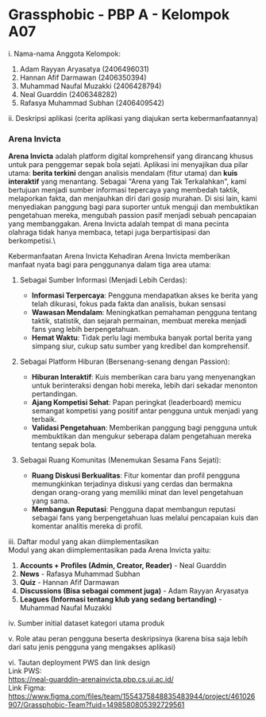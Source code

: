# Grassphobic - PBP A - Kelompok A07
i. Nama-nama Anggota Kelompok:
1. Adam Rayyan Aryasatya (2406496031)
2. Hannan Afif Darmawan (2406350394)
3. Muhammad Naufal Muzakki (2406428794)
4. Neal Guarddin (2406348282)
5. Rafasya Muhammad Subhan (2406409542)

ii. Deskripsi aplikasi (cerita aplikasi yang diajukan serta kebermanfaatannya)
### Arena Invicta
**Arena Invicta** adalah platform digital komprehensif yang dirancang khusus untuk para penggemar sepak bola sejati. Aplikasi ini menyajikan dua pilar utama: **berita terkini** dengan analisis mendalam (fitur utama) dan **kuis interaktif** yang menantang. Sebagai "Arena yang Tak Terkalahkan", kami bertujuan menjadi sumber informasi tepercaya yang membedah taktik, melaporkan fakta, dan menjauhkan diri dari gosip murahan. Di sisi lain, kami menyediakan panggung bagi para suporter untuk menguji dan membuktikan pengetahuan mereka, mengubah passion pasif menjadi sebuah pencapaian yang membanggakan. Arena Invicta adalah tempat di mana pecinta olahraga tidak hanya membaca, tetapi juga berpartisipasi dan berkompetisi.\

Kebermanfaatan Arena Invicta
Kehadiran Arena Invicta memberikan manfaat nyata bagi para penggunanya dalam tiga area utama:
1. Sebagai Sumber Informasi (Menjadi Lebih Cerdas):
    - **Informasi Terpercaya**: Pengguna mendapatkan akses ke berita yang telah dikurasi, fokus pada fakta dan analisis, bukan sensasi
    - **Wawasan Mendalam**: Meningkatkan pemahaman pengguna tentang taktik, statistik, dan sejarah permainan, membuat mereka menjadi fans yang lebih berpengetahuan.
    - **Hemat Waktu**: Tidak perlu lagi membuka banyak portal berita yang simpang siur, cukup satu sumber yang kredibel dan komprehensif.

2. Sebagai Platform Hiburan (Bersenang-senang dengan Passion):
    - **Hiburan Interaktif**: Kuis memberikan cara baru yang menyenangkan untuk berinteraksi dengan hobi mereka, lebih dari sekadar menonton pertandingan.
    - **Ajang Kompetisi Sehat**: Papan peringkat (leaderboard) memicu semangat kompetisi yang positif antar pengguna untuk menjadi yang terbaik.
    - **Validasi Pengetahuan**: Memberikan panggung bagi pengguna untuk membuktikan dan mengukur seberapa dalam pengetahuan mereka tentang sepak bola.

3. Sebagai Ruang Komunitas (Menemukan Sesama Fans Sejati):
    - **Ruang Diskusi Berkualitas**: Fitur komentar dan profil pengguna memungkinkan terjadinya diskusi yang cerdas dan bermakna dengan orang-orang yang memiliki minat dan level pengetahuan yang sama.
    - **Membangun Reputasi**: Pengguna dapat membangun reputasi sebagai fans yang berpengetahuan luas melalui pencapaian kuis dan komentar analitis mereka di profil.

iii. Daftar modul yang akan diimplementasikan\
Modul yang akan diimplementasikan pada Arena Invicta yaitu:
1. **Accounts + Profiles (Admin, Creator, Reader)** - Neal Guarddin
2. **News** - Rafasya Muhammad Subhan 
3. **Quiz** - Hannan Afif Darmawan
4. **Discussions (Bisa sebagai comment juga)** - Adam Rayyan Aryasatya
5. **Leagues (Informasi tentang klub yang sedang bertanding)** - Muhammad Naufal Muzakki 


iv. Sumber initial dataset kategori utama produk

v. Role atau peran pengguna beserta deskripsinya (karena bisa saja lebih dari satu jenis pengguna yang mengakses aplikasi)

vi. Tautan deployment PWS dan link design\
Link PWS: \
https://neal-guarddin-arenainvicta.pbp.cs.ui.ac.id/ \
Link Figma: https://www.figma.com/files/team/1554375848835483944/project/461026907/Grassphobic-Team?fuid=1498580805392729561